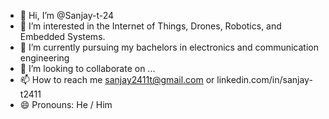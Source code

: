 - 👋 Hi, I’m @Sanjay-t-24
- 👀 I’m interested in the Internet of Things, Drones, Robotics, and Embedded Systems. 
- 🌱 I’m currently pursuing my bachelors in electronics and communication engineering
- 💞️ I’m looking to collaborate on ...
- 📫 How to reach me sanjay2411t@gmail.com or linkedin.com/in/sanjay-t2411
- 😄 Pronouns: He / Him

<!---
Sanjay-t-24/Sanjay-t-24 is a ✨ special ✨ repository because its `README.md` (this file) appears on your GitHub profile.
You can click the Preview link to take a look at your changes.
--->
